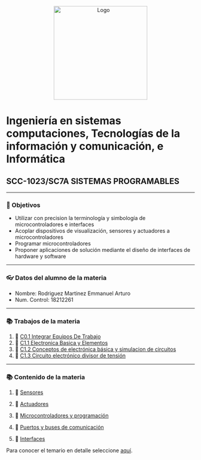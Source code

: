 <p align="center">
    <img alt="Logo" src="https://www.tijuana.tecnm.mx/wp-content/themes/tecnm/images/logo_TECT.png" width=250 height=250>
</p>

# Ingeniería en sistemas computaciones, Tecnologías de la información y comunicación, e Informática

## SCC-1023/SC7A SISTEMAS PROGRAMABLES

---

### :pencil: Objetivos

+ Utilizar con precision la terminología y simbología de microcontroladores e interfaces
+ Acoplar dispositivos de visualización, sensores y actuadores a microcontroladores
+ Programar microcontroladores
+ Proponer aplicaciones de solución mediante el diseño de interfaces de hardware y software

---

### :eyeglasses: Datos del alumno de la materia

* Nombre: Rodriguez Martinez Emmanuel Arturo
* Num. Control: 18212261 

---
### :books: Trabajos de la materia​

1. :book: [C0.1 Integrar Equipos De Trabajo](https://github.com/EmmanuelARodriguez/Markdown/blob/master/C0.1_IntegrarEquiposDeTrabajo_RodriguezMartinezEmmanuelArturo.pdf)
2. :book: [C1.1 Electronica Basica y Elementos](https://github.com/EmmanuelARodriguez/Markdown/blob/master/C1.1_ElectronicaBasica_y_elementos_RodriguezMartinezEmmanuelArturo.md)
3. :book: [C1.2 Conceptos de electrónica básica y simulacion de circuitos](https://github.com/EmmanuelARodriguez/Markdown/blob/main/C1.2%20Circuito%20electr%C3%B3nico%20b%C3%A1sico.md)
4. :book: [C1.3 Circuito electrónico divisor de tensión](https://github.com/EmmanuelARodriguez/Markdown/blob/main/C1.3%20Circuito%20electr%C3%B3nico%20divisor%20de%20tensi%C3%B3n.md)

---

### :books: Contenido de la materia​

1. :book: [Sensores](docs/D1.0_Sensores.md)
  
2. :book: [Actuadores](docs/D2.0_Actuadores.md)
   
3. :book: [Microcontroladores y programación](docs/D3.0_Microcontroladores.md)
   
4. :book: [Puertos y buses de comunicación](docs/D4.0_Comunicacion.md)
   
5. :book: [Interfaces](docs/D5.0_Interface.md)
  
Para conocer el temario en detalle seleccione [aquí](pdf/D0.2_Sistemas_Programables.pdf).
